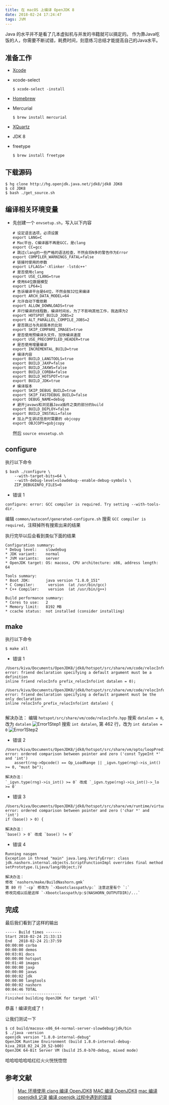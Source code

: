 ```yaml
---
title: 在 macOS 上编译 OpenJDK 8
date: 2018-02-24 17:24:47
tags: JVM
---
```


Java 的水平并不是看了几本虚拟机与并发的书籍就可以搞定的。
作为靠Java吃饭的人，你需要不断试错，耗费时间，刻意练习总结才能提高自己的Java水平。

<!-- more -->

## 准备工作
* [Xcode](https://itunes.apple.com/us/app/xcode/id497799835?mt=12)

* xcode-select
    ```shell
    $ xcode-select -install
    ```

* [Homebrew](https://brew.sh/)

* Mercurial
    ```shell
    $ brew install mercurial
    ```

* [XQuartz](https://www.xquartz.org/)

* JDK 8

* freetype
    ```shell
    $ brew install freetype
    ```

## 下载源码
```shell
$ hg clone http://hg.openjdk.java.net/jdk8/jdk8 JDK8
$ cd JDK8
$ bash ./get_source.sh
```

## 编译相关环境变量
* 先创建一个 `envsetup.sh`，写入以下内容
    ```shell
    # 设定语言选项，必须设置
    export LANG=C
    # Mac平台，C编译器不再是GCC，是clang
    export CC=gcc
    # 跳过clang的一些严格的语法检查，不然会将N多的警告作为Error
    export COMPILER_WARNINGS_FATAL=false
    # 链接时使用的参数
    export LFLAGS='-Xlinker -lstdc++'
    # 是否使用clang
    export USE_CLANG=true
    # 使用64位数据模型
    export LP64=1
    # 告诉编译平台是64位，不然会按32位来编译
    export ARCH_DATA_MODEL=64
    # 允许自动下载依赖
    export ALLOW_DOWNLOADS=true
    # 并行编译的线程数，编译时间长，为了不影响其他工作，我选择为2
    export HOTSPOT_BUILD_JOBS=2
    export ALT_PARALLEL_COMPILE_JOBS=2
    # 是否跳过与先前版本的比较
    export SKIP_COMPARE_IMAGES=true
    # 是否使用预编译头文件，加快编译速度
    export USE_PRECOMPILED_HEADER=true
    # 是否使用增量编译
    export INCREMENTAL_BUILD=true
    # 编译内容
    export BUILD_LANGTOOLS=true
    export BUILD_JAXP=false
    export BUILD_JAXWS=false
    export BUILD_CORBA=false
    export BUILD_HOTSPOT=true
    export BUILD_JDK=true
    # 编译版本
    export SKIP_DEBUG_BUILD=true
    export SKIP_FASTDEBUG_BUILD=false
    export DEBUG_NAME=debug
    # 避开javaws和浏览器Java插件之类的部分的build
    export BUILD_DEPLOY=false
    export BUILD_INSTALL=false
    # 加上产生调试信息时需要的 objcopy
    export OBJCOPY=gobjcopy
    ```

    然后 `source envsetup.sh`

## configure
执行以下命令
```shell
$ bash ./configure \
    --with-target-bits=64 \
    --with-debug-level=slowdebug--enable-debug-symbols \
    ZIP_DEBUGINFO_FILES=0
```

* 错误 1
```shell
configure: error: GCC compiler is required. Try setting --with-tools-dir.
```
编辑 `common/autoconf/generated-configure.sh`
搜索 `GCC compiler is required`，注释掉所有搜索出来的结果

执行完毕以后会看到类似下面的结果
```shell
Configuration summary:
* Debug level:    slowdebug
* JDK variant:    normal
* JVM variants:   server
* OpenJDK target: OS: macosx, CPU architecture: x86, address length: 64

Tools summary:
* Boot JDK:       java version "1.8.0_151"
* C Compiler:      version  (at /usr/bin/gcc)
* C++ Compiler:    version  (at /usr/bin/g++)

Build performance summary:
* Cores to use:   2
* Memory limit:   8192 MB
* ccache status:  not installed (consider installing)
```

## make
执行以下命令
```shell
$ make all
```

* 错误 1
```shell
/Users/kiva/Documents/OpenJDK8/jdk8/hotspot/src/share/vm/code/relocInfo.hpp:367:27: error: friend declaration specifying a default argument must be a definition
inline friend relocInfo prefix_relocInfo(int datalen = 0);
                        ^
/Users/kiva/Documents/OpenJDK8/jdk8/hotspot/src/share/vm/code/relocInfo.hpp:462:18: error: friend declaration specifying a default argument must be the only declaration
inline relocInfo prefix_relocInfo(int datalen) {
                ^
```

解决办法：
编辑 `hotspot/src/share/vm/code/relocInfo.hpp`
搜索 `datalen = 0`, 改为 `datalen`
![Error1Step1](/images/building-openjdk8-make-all-error-1-step-1.png)
搜索 `int datalen`, 第 462 行，改为 `int datalen = 0`
![Error1Step2](/images/building-openjdk8-make-all-error-1-step-2.png)

* 错误 2
```shell
/Users/kiva/Documents/OpenJDK8/jdk8/hotspot/src/share/vm/opto/loopPredicate.cpp:775:73: error: ordered comparison between pointer and zero ('const TypeInt *' and 'int')
    assert(rng->Opcode() == Op_LoadRange || _igvn.type(rng)->is_int() >= 0, "must be");
```
    解决办法：
    `_igvn.type(rng)->is_int() >= 0` 改成 `_igvn.type(rng)->is_int()->_lo >= 0`

* 错误 3
```shell
/Users/kiva/Documents/OpenJDK8/jdk8/hotspot/src/share/vm/runtime/virtualspace.cpp:331:14: error: ordered comparison between pointer and zero ('char *' and 'int')
if (base() > 0) {
```
    解决办法：
    `base() > 0` 改成 `base() != 0`

* 错误 4
```shell
Running nasgen
Exception in thread "main" java.lang.VerifyError: class jdk.nashorn.internal.objects.ScriptFunctionImpl overrides final method setPrototype.(Ljava/lang/Object;)V
```
    解决办法：
    修改 `nashorn/make/BuildNashorn.gmk`
    第 80 行 `-cp` 修改为 `-Xbootclasspath/p:` 注意这里有个 `:`
    修改完成以后是这样 `-Xbootclasspath/p:$(NASHORN_OUTPUTDIR)/...`

## 完成
最后我们看到了这样的输出
```shell
----- Build times -------
Start 2018-02-24 21:33:13
End   2018-02-24 21:37:59
00:00:00 corba
00:00:00 demos
00:03:01 docs
00:00:00 hotspot
00:01:40 images
00:00:00 jaxp
00:00:00 jaxws
00:00:02 jdk
00:00:00 langtools
00:00:02 nashorn
00:04:46 TOTAL
-------------------------
Finished building OpenJDK for target 'all'
```
恭喜！编译完成了！

让我们测试一下
```shell
$ cd build/macosx-x86_64-normal-server-slowdebug/jdk/bin
$ ./java -version
openjdk version "1.8.0-internal-debug"
OpenJDK Runtime Environment (build 1.8.0-internal-debug-kiva_2018_02_24_20_52-b00)
OpenJDK 64-Bit Server VM (build 25.0-b70-debug, mixed mode)
```
哈哈哈哈哈哈红红火火恍恍惚惚

## 参考文献
>[Mac 环境使用 clang 编译 OpenJDK8](https://wind2412.github.io/2017/10/20/Mac-%E7%8E%AF%E5%A2%83%E4%BD%BF%E7%94%A8-clang-%E7%BC%96%E8%AF%91-OpenJDK8/)
>[MAC 编译 OpenJDK8](https://github.com/ydcun/Java/blob/master/java/src/main/java/com/ydcun/openjdk/jdk8/MAC%E7%BC%96%E8%AF%91OpenJDK8.md)
>[mac 编译 openjdk8 记录](http://blog.csdn.net/yuankundong/article/details/78876523)
>[编译 openjdk 过程中遇到的错误](https://xiexianbin.cn/java/2017/03/15/OpenJDK-compile-error)
